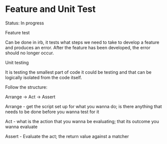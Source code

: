# Feature and Unit Test

Status: In progress

Feature test 

Can be done in irb, it tests what steps we need to take to develop a feature and produces an error. 
After the feature has been developed, the error should no longer occur.

Unit testing

It is testing the smallest part of code it could be testing and that can be logically isolated from the code itself.

Follow the structure:

Arrange → Act → Assert

Arrange - get the script set up for what you wanna do; is there anything that needs to be done before you wanna test for it

Act - what is the action that you wanna be evaluating; that its outcome you wanna evaluate

Assert - Evaluate the act; the return value against a matcher